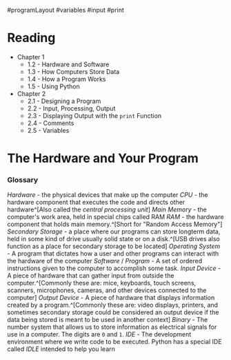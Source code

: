 #programLayout #variables #input #print
# Reading
* Chapter 1
	- 1.2 - Hardware and Software
	- 1.3 - How Computers Store Data
	- 1.4 - How a Program Works
	- 1.5 - Using Python
* Chapter 2
	- 2.1 - Designing a Program
	- 2.2 - Input, Processing, Output
	- 2.3 - Displaying Output with the `print` Function
	- 2.4 - Comments
	- 2.5 - Variables
# The Hardware and Your Program
### Glossary
*Hardware* - the physical devices that make up the computer
*CPU* - the hardware component that executes the code and directs other hardware^[Also called the *central processing unit*]
*Main Memory* - the computer's work area, held in special chips called RAM
*RAM* - the hardware component that holds main memory.^[Short for "Random Access Memory"]
*Secondary Storage* - a place where our programs can store longterm data, held in some kind of drive usually solid state or on a disk.^[USB drives also function as a place for secondary storage to be located]
*Operating System* - A program that dictates how a user and other programs can interact with the hardware of the computer
*Software* / *Program* - A set of ordered instructions given to the computer to accomplish some task.
*Input Device* - A piece of hardware that can gather input from outside the computer.^[Commonly these are: mice, keyboards, touch screens, scanners, microphones, cameras, and other devices connected to the computer]
*Output Device* - A piece of hardware that displays information created by a program.^[Commonly these are: video displays, printers, and sometimes secondary storage could be considered an output device if the data being stored is meant to be used in another context]
*Binary* - The number system that allows us to store information as electrical signals for use in a computer. The digits are `0` and `1`.
*IDE* - The development environment where we write code to be executed. Python has a special IDE called *IDLE* intended to help you learn 